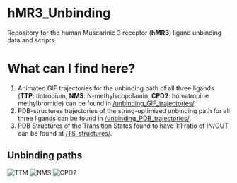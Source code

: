 # hMR3_Unbinding

Repository for the human Muscarinic 3 receptor (**hMR3**) ligand unbinding data and scripts. 

# What can I find here? 

1. Animated GIF trajectories for the unbinding path of all three ligands (**TTP**: tiotropium, **NMS**: N-methylscopolamin, **CPD2**: homatropine methylbromide) can be found in [/unbinding_GIF_trajectories/](https://github.com/pedrojuanbj/hMR3_Unbinding/tree/main/unbinding_GIF_trajectories).
2. PDB-structures trajectories of the string-optimized unbinding path for all three ligands can be found in [/unbinding_PDB_trajectories/](https://github.com/pedrojuanbj/hMR3_Unbinding/tree/main/unbinding_PDB_trajectories). 
3. PDB Structures of the Transition States found to have 1:1 ratio of IN/OUT can be found at [/TS_structures/](https://github.com/pedrojuanbj/hMR3_Unbinding/tree/main/TS_structures). 


## Unbinding paths
![TTM](./unbinding_GIF_trajectories/ttp_far.gif) ![NMS](./unbinding_GIF_trajectories/nms_far.gif) ![CPD2](./unbinding_GIF_trajectories/cpd2_far.gif)

